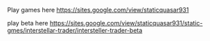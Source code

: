 Play games here https://sites.google.com/view/staticquasar931

play beta here https://sites.google.com/view/staticquasar931/static-gmes/interstellar-trader/intersteller-trader-beta
